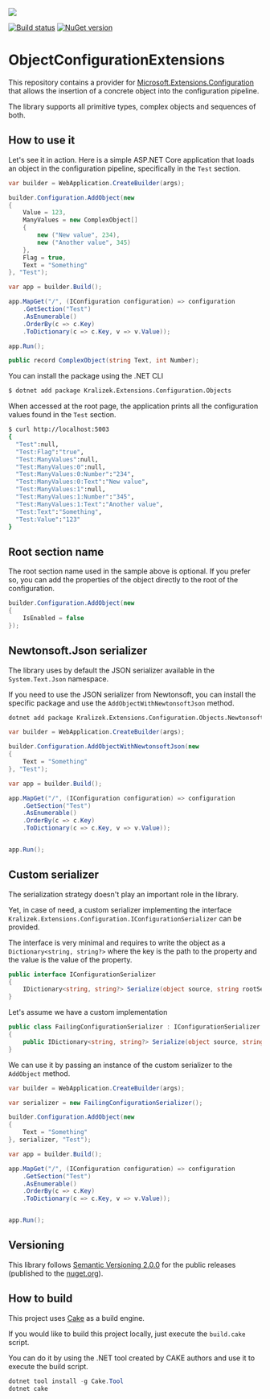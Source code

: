 <a href="https://www.buymeacoffee.com/rengol"><img src="https://img.buymeacoffee.com/button-api/?text=Buy me a pizza&emoji=🍕&slug=rengol&button_colour=FFDD00&font_colour=000000&font_family=Cookie&outline_colour=000000&coffee_colour=ffffff" /></a>

[![Build status](https://ci.appveyor.com/api/projects/status/5l2nwpit63j19rhd/branch/master?svg=true)](https://ci.appveyor.com/project/Kralizek/objectconfigurationextensions/branch/master) [![NuGet version](https://img.shields.io/nuget/vpre/Kralizek.Extensions.Configuration.Objects.svg)](https://www.nuget.org/packages/Kralizek.Extensions.Configuration.Objects)

# ObjectConfigurationExtensions

This repository contains a provider for [Microsoft.Extensions.Configuration](https://www.nuget.org/packages/Microsoft.Extensions.Configuration/) that allows the insertion of a concrete object into the configuration pipeline.

The library supports all primitive types, complex objects and sequences of both.

## How to use it

Let's see it in action. Here is a simple ASP.NET Core application that loads an object in the configuration pipeline, specifically in the `Test` section.

```csharp
var builder = WebApplication.CreateBuilder(args);

builder.Configuration.AddObject(new
{
    Value = 123,
    ManyValues = new ComplexObject[]
    {
        new ("New value", 234),
        new ("Another value", 345)
    },
    Flag = true,
    Text = "Something"
}, "Test");

var app = builder.Build();

app.MapGet("/", (IConfiguration configuration) => configuration
    .GetSection("Test")
    .AsEnumerable()
    .OrderBy(c => c.Key)
    .ToDictionary(c => c.Key, v => v.Value));

app.Run();

public record ComplexObject(string Text, int Number);
```

You can install the package using the .NET CLI

```bash
$ dotnet add package Kralizek.Extensions.Configuration.Objects
```

When accessed at the root page, the application prints all the configuration values found in the `Test` section.

```bash
$ curl http://localhost:5003
{
  "Test":null,
  "Test:Flag":"true",
  "Test:ManyValues":null,
  "Test:ManyValues:0":null,
  "Test:ManyValues:0:Number":"234",
  "Test:ManyValues:0:Text":"New value",
  "Test:ManyValues:1":null,
  "Test:ManyValues:1:Number":"345",
  "Test:ManyValues:1:Text":"Another value",
  "Test:Text":"Something",
  "Test:Value":"123"
}
```

## Root section name

The root section name used in the sample above is optional. If you prefer so, you can add the properties of the object directly to the root of the configuration.

```csharp
builder.Configuration.AddObject(new
{
    IsEnabled = false
});
```

## Newtonsoft.Json serializer

The library uses by default the JSON serializer available in the `System.Text.Json` namespace.

If you need to use the JSON serializer from Newtonsoft, you can install the specific package and use the `AddObjectWithNewtonsoftJson` method.

```bash
dotnet add package Kralizek.Extensions.Configuration.Objects.NewtonsoftJson
```

```csharp
var builder = WebApplication.CreateBuilder(args);

builder.Configuration.AddObjectWithNewtonsoftJson(new
{
    Text = "Something"
}, "Test");

var app = builder.Build();

app.MapGet("/", (IConfiguration configuration) => configuration
    .GetSection("Test")
    .AsEnumerable()
    .OrderBy(c => c.Key)
    .ToDictionary(c => c.Key, v => v.Value));


app.Run();
```

## Custom serializer

The serialization strategy doesn't play an important role in the library. 

Yet, in case of need, a custom serializer implementing the interface `Kralizek.Extensions.Configuration.IConfigurationSerializer` can be provided.

The interface is very minimal and requires to write the object as a `Dictionary<string, string?>` where the key is the path to the property and the value is the value of the property.

```csharp
public interface IConfigurationSerializer
{
    IDictionary<string, string?> Serialize(object source, string rootSectionName);
}
```

Let's assume we have a custom implementation

```csharp
public class FailingConfigurationSerializer : IConfigurationSerializer
{
    public IDictionary<string, string?> Serialize(object source, string rootSectionName) => throw new NotImplementedException();
}
```

We can use it by passing an instance of the custom serializer to the `AddObject` method.

```csharp
var builder = WebApplication.CreateBuilder(args);

var serializer = new FailingConfigurationSerializer();

builder.Configuration.AddObject(new
{
    Text = "Something"
}, serializer, "Test");

var app = builder.Build();

app.MapGet("/", (IConfiguration configuration) => configuration
    .GetSection("Test")
    .AsEnumerable()
    .OrderBy(c => c.Key)
    .ToDictionary(c => c.Key, v => v.Value));


app.Run();
```

## Versioning

This library follows [Semantic Versioning 2.0.0](http://semver.org/spec/v2.0.0.html) for the public releases (published to the [nuget.org](https://www.nuget.org/)).

## How to build

This project uses [Cake](https://cakebuild.net/) as a build engine.

If you would like to build this project locally, just execute the `build.cake` script.

You can do it by using the .NET tool created by CAKE authors and use it to execute the build script.

```powershell
dotnet tool install -g Cake.Tool
dotnet cake
```
